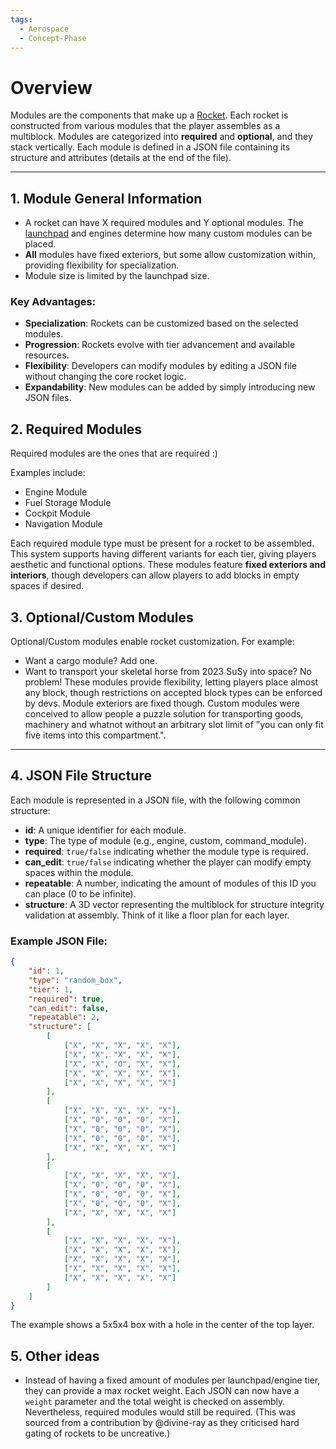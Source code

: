 ```yaml
---
tags:
  - Aerospace
  - Concept-Phase
---
```

# Overview
Modules are the components that make up a [Rocket](Rocket.md). Each rocket is constructed from various modules that the player assembles as a multiblock. 
Modules are categorized into **required** and **optional**, and they stack vertically. Each module is defined in a JSON file containing its structure and attributes (details at the end of the file).

---

## 1. Module General Information

- A rocket can have X required modules and Y optional modules. The [launchpad](Launchpad.md) and engines determine how many custom modules can be placed.
- **All** modules have fixed exteriors, but some allow customization within, providing flexibility for specialization.
- Module size is limited by the launchpad size.
### Key Advantages:
- **Specialization**: Rockets can be customized based on the selected modules.
- **Progression**: Rockets evolve with tier advancement and available resources.
- **Flexibility**: Developers can modify modules by editing a JSON file without changing the core rocket logic.
- **Expandability**: New modules can be added by simply introducing new JSON files.
## 2. Required Modules

Required modules are the ones that are required :)

Examples include:
- Engine Module
- Fuel Storage Module
- Cockpit Module
- Navigation Module

Each required module type must be present for a rocket to be assembled. This system supports having different variants for each tier, giving players aesthetic and functional options.
These modules feature **fixed exteriors and interiors**, though developers can allow players to add blocks in empty spaces if desired.
## 3. Optional/Custom Modules

Optional/Custom modules enable rocket customization. For example:
- Want a cargo module? Add one.
- Want to transport your skeletal horse from 2023 SuSy into space? No problem!
These modules provide flexibility, letting players place almost any block, though restrictions on accepted block types can be enforced by devs. Module exteriors are fixed though.
Custom modules were conceived to allow people a puzzle solution for transporting goods, machinery and whatnot without an arbitrary slot limit of "you can only fit five items into this compartment.".

---

## 4. JSON File Structure

Each module is represented in a JSON file, with the following common structure:

- **id**: A unique identifier for each module.
- **type**: The type of module (e.g., engine, custom, command_module).
- **required**: `true/false` indicating whether the module type is required.
- **can_edit**: `true/false` indicating whether the player can modify empty spaces within the module.
- **repeatable**: A number, indicating the amount of modules of this ID you can place (0 to be infinite).
- **structure**: A 3D vector representing the multiblock for structure integrity validation at assembly. Think of it like a floor plan for each layer.

### Example JSON File:

```json
{
    "id": 1,
    "type": "random_box",
    "tier": 1,
    "required": true,
    "can_edit": false,
    "repeatable": 2,
    "structure": [
        [
            ["X", "X", "X", "X", "X"],
            ["X", "X", "X", "X", "X"],
            ["X", "X", "O", "X", "X"],
            ["X", "X", "X", "X", "X"],
            ["X", "X", "X", "X", "X"]
        ],
        [
            ["X", "X", "X", "X", "X"],
            ["X", "0", "0", "0", "X"],
            ["X", "0", "0", "0", "X"],
            ["X", "0", "0", "0", "X"],
            ["X", "X", "X", "X", "X"]
        ],
        [
            ["X", "X", "X", "X", "X"],
            ["X", "0", "0", "0", "X"],
            ["X", "0", "0", "0", "X"],
            ["X", "0", "0", "0", "X"],
            ["X", "X", "X", "X", "X"]
        ],
        [
            ["X", "X", "X", "X", "X"],
            ["X", "X", "X", "X", "X"],
            ["X", "X", "X", "X", "X"],
            ["X", "X", "X", "X", "X"],
            ["X", "X", "X", "X", "X"]
        ]
    ]
}
```
The example shows a 5x5x4 box with a hole in the center of the top layer.

## 5. Other ideas

- Instead of having a fixed amount of modules per launchpad/engine tier, they can provide a max rocket weight. Each JSON can now have a `weight` parameter and the total weight is checked on assembly. Nevertheless, required modules would still be required.
	(This was sourced from a contribution by @divine-ray as they criticised hard gating of rockets to be uncreative.)